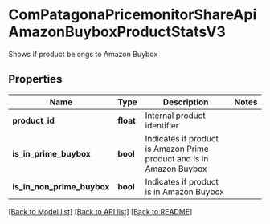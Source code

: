 # ComPatagonaPricemonitorShareApiAmazonBuyboxProductStatsV3

Shows if product belongs to Amazon Buybox
## Properties
Name | Type | Description | Notes
------------ | ------------- | ------------- | -------------
**product_id** | **float** | Internal product identifier | 
**is_in_prime_buybox** | **bool** | Indicates if product is Amazon Prime product and is in Amazon Buybox | 
**is_in_non_prime_buybox** | **bool** | Indicates if product is in Amazon Buybox | 

[[Back to Model list]](../README.md#documentation-for-models) [[Back to API list]](../README.md#documentation-for-api-endpoints) [[Back to README]](../README.md)


